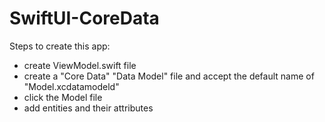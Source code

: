 # SwiftUI-CoreData

Steps to create this app:

- create ViewModel.swift file
- create a "Core Data" "Data Model" file and
  accept the default name of "Model.xcdatamodeld"
- click the Model file
- add entities and their attributes
